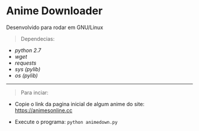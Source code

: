 # Anime Downloader


Desenvolvido para rodar em GNU/Linux


>Dependecias:<i>
- python 2.7
- wget
- requests
- sys (pylib)
- os  (pylib)</i>

-----------
>Para inciar:

- Copie o link da pagina inicial de algum anime do site: https://animesonline.cc

- Execute o programa: <code>python animedown.py</code>
